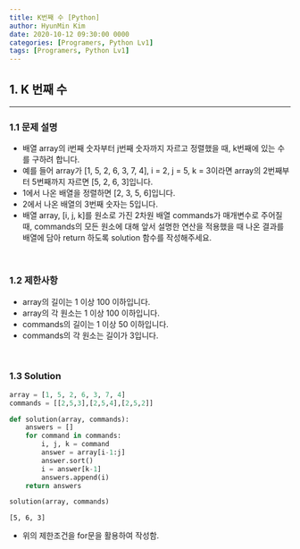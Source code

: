 ```yaml
---
title: K번째 수 [Python]
author: HyunMin Kim
date: 2020-10-12 09:30:00 0000
categories: [Programers, Python Lv1]
tags: [Programers, Python Lv1]
---
```


## 1. K 번째 수
---
### 1.1 문제 설명
- 배열 array의 i번째 숫자부터 j번째 숫자까지 자르고 정렬했을 때, k번째에 있는 수를 구하려 합니다.
- 예를 들어 array가 [1, 5, 2, 6, 3, 7, 4], i = 2, j = 5, k = 3이라면 array의 2번째부터 5번째까지 자르면 [5, 2, 6, 3]입니다.
- 1에서 나온 배열을 정렬하면 [2, 3, 5, 6]입니다.
- 2에서 나온 배열의 3번째 숫자는 5입니다.
- 배열 array, [i, j, k]를 원소로 가진 2차원 배열 commands가 매개변수로 주어질 때, commands의 모든 원소에 대해 앞서 설명한 연산을 적용했을 때 나온 결과를 배열에 담아 return 하도록 solution 함수를 작성해주세요.

<br>

### 1.2 제한사항
- array의 길이는 1 이상 100 이하입니다.
- array의 각 원소는 1 이상 100 이하입니다.
- commands의 길이는 1 이상 50 이하입니다.
- commands의 각 원소는 길이가 3입니다.

<br>

### 1.3 Solution

```python
array = [1, 5, 2, 6, 3, 7, 4]
commands = [[2,5,3],[2,5,4],[2,5,2]]
```


```python
def solution(array, commands):
    answers = []
    for command in commands:
        i, j, k = command
        answer = array[i-1:j]
        answer.sort()
        i = answer[k-1]
        answers.append(i)
    return answers
```


```python
solution(array, commands)
```
    [5, 6, 3]

- 위의 제한조건을 for문을 활용하여 작성함.